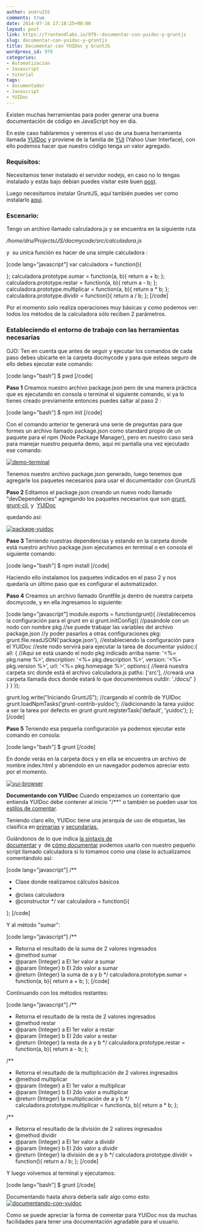 ```yaml
---
author: andru255
comments: true
date: 2014-07-16 17:18:25+00:00
layout: post
link: https://frontendlabs.io/979--documentar-con-yuidoc-y-gruntjs
slug: documentar-con-yuidoc-y-gruntjs
title: Documentar con YUIDoc y GruntJS
wordpress_id: 979
categories:
- Automatización
- Javascript
- tutorial
tags:
- documentador
- Javascript
- YUIDoc
---
```


Existen muchas herramientas para poder generar una buena documentación de código en JavaScript hoy en día.

En este caso hablaremos y veremos el uso de una buena herramienta llamada [YUIDoc](http://yui.github.io/yuidoc/) y proviene de la familia de [YUI](https://yuilibrary.com/) (Yahoo User Interface), con ello podemos hacer que nuestro código tenga un valor agregado.


### **Requisitos:**


Necesitamos tener instalado el servidor nodejs, en caso no lo tengas instalado y estás bajo debian puedes visitar este buen [post](https://frontendlabs.io/232--como-instalar-nodejs-debian-linux).

Luego necesitamos instalar GruntJS, aquí también puedes ver como instalarlo [aqui](https://frontendlabs.io/146--gruntjs-en-espanol-tutorial-basico-primeros-pasos-y-ejemplos).


### **Escenario:**


Tengo un archivo llamado calculadora.js y se encuentra en la siguiente ruta

_/home/dru/Projects/JS/docmycode/src/calculadora.js_

y  su unica función es hacer de una simple calculadora :

[code lang="javascript"]
var calculadora = function(){

};
calculadora.prototype.sumar = function(a, b){
 return a + b;
};
calculadora.prototype.restar = function(a, b){
 return a - b;
};
calculadora.prototype.multiplicar = function(a, b){
 return a * b;
};
calculadora.prototype.dividir = function(){
 return a / b;
};
[/code]

Por el momento solo realiza operaciones muy básicas y como podemos ver: todos los métodos de la calculadora sólo reciben 2 parámetros.


### **Estableciendo el entorno de trabajo con las herramientas necesarias**


OJO: Ten en cuenta que antes de seguir y ejecutar los comandos de cada paso debes ubicarte en la carpeta docmycode y para que esteas seguro de ello debes ejecutar este comando:

[code lang="bash"]
$ pwd
[/code]

**Paso 1**
Creamos nuestro archivo package.json pero de una manera práctica que es ejecutando en consola o terminal el siguiente comando, si ya lo tienes creado previamente entonces puedes saltar al paso 2 :

[code lang="bash"]
$ npm init
[/code]

Con el comando anterior te generará una serie de preguntas para que formes un archivo llamado package.json como standard propio de un paquete para el npm (Node Package Manager), pero en nuestro caso será para manejar nuestro pequeña demo, aqui mi pantalla una vez ejecutado ese comando:

[![demo-terminal](https://frontendlabs.io/wp-content/uploads/2014/07/demo-terminal.jpg)](https://frontendlabs.io/wp-content/uploads/2014/07/demo-terminal.jpg)

Tenemos nuestro archivo package.json generado, luego tenemos que agregarle los paquetes necesarios para usar el documentador con GruntJS

**Paso 2**
Editamos el package.json creando un nuevo nodo llamado "devDependencies" agregando los paquetes necesarios que son [grunt](https://www.npmjs.org/package/grunt), [grunt-cli](https://www.npmjs.org/package/grunt-cli), y  [YUIDoc](https://www.npmjs.org/package/grunt-contrib-yuidoc)

quedando así:

[![package-yuidoc](https://frontendlabs.io/wp-content/uploads/2014/07/package-yuidoc.jpg)](https://frontendlabs.io/wp-content/uploads/2014/07/package-yuidoc.jpg)

**Paso 3**
Teniendo nuestras dependencias y estando en la carpeta donde está nuestro archivo package.json ejecutamos en terminal o en consola el siguiente comando:

[code lang="bash"]
$ npm install
[/code]

Haciendo ello instalamos los paquetes indicados en el paso 2 y nos quedaría un último paso que es configurar el automatizador.

**Paso 4**
Creamos un archivo llamado Gruntfile.js dentro de nuestra carpeta docmycode, y en ella ingresamos lo siguiente:

[code lang="javascript"]
module.exports = function(grunt){
 //establecemos la configuración para el grunt en si
 grunt.initConfig({
   //pasándole con un nodo con nombre pkg
   //se puede trabajar las variables del archivo package.json
   //y poder pasarlos a otras configuraciones
   pkg: grunt.file.readJSON('package.json'),
   //estableciendo la configuración para el YUIDoc
   //este nodo servirá para ejecutar la tarea de documentar
   yuidoc:{
     all: {
        //Aqui se está usando el nodo pkg indicado arriba
        name: '<%= pkg.name %>',
        description: '<%= pkg.description %>',
        version: '<%= pkg.version %>',
        url: '<%= pkg.homepage %>',
        options:{
          //leerá nuestra carpeta src donde está el archivo calculadora.js
          paths: ['src'],
          //creará una carpeta llamada docs donde estará lo que documentemos
          outdir: './docs/'
        }
     }
   }
 });

 grunt.log.write("Iniciando GruntJS");
 //cargando el contrib de YUIDoc
 grunt.loadNpmTasks('grunt-contrib-yuidoc');
 //adicionando la tarea yuidoc a ser la tarea por defecto en grunt
 grunt.registerTask('default', 'yuidoc');
};
[/code]

**Paso 5**
Teniendo esa pequeña configuración ya podemos ejecutar este comando en consola:

[code lang="bash"]
$ grunt
[/code]

En donde verás en la carpeta docs y en ella se encuentra un archivo de nombre index.html y abriendolo en un navegador podemos apreciar esto por el momento.

[![yui-browser](https://frontendlabs.io/wp-content/uploads/2014/07/yui-browser.jpg)](https://frontendlabs.io/wp-content/uploads/2014/07/yui-browser.jpg)

**Documentando con YUIDoc**
Cuando empezamos un comentario que entienda YUIDoc debe contener al inicio "/**" o también se pueden usar los [estilos de comentar](http://yui.github.io/yuidoc/syntax/index.html#comment-styles).

Teniendo claro ello, YUIDoc tiene una jerarquía de uso de etiquetas, las clasifica en [primarias](http://yui.github.io/yuidoc/syntax/index.html#primary-tags) y [secundarias.](http://yui.github.io/yuidoc/syntax/index.html#secondary-tags)

Guiándonos de lo que indica [la sintaxis de documentar](http://yui.github.io/yuidoc/syntax/index.html) y  de [cómo documentar](http://yui.github.io/yuidoc/) podemos usarlo con nuestro pequeño script llamado calculadora si lo tomamos como una clase lo actualizamos comentándolo así:

[code lang="javascript"]
/**
 * Clase donde realizamos cálculos básicos
 *
 * @class calculadora
 * @constructor
 */
 var calculadora = function(){

 };
[/code]

Y al método "sumar":

[code lang="javascript"]
/**
 * Retorna el resultado de la suma de 2 valores ingresados
 * @method sumar
 * @param {Integer} a El 1er valor a sumar
 * @param {Integer} b El 2do valor a sumar
 * @return {Integer} la suma de a y b
 */
calculadora.prototype.sumar = function(a, b){
 return a + b;
};
[/code]

Continuando con los métodos restantes:

[code lang="javascript"]
/**
 * Retorna el resultado de la resta de 2 valores ingresados
 * @method restar
 * @param {Integer} a El 1er valor a restar
 * @param {Integer} b El 2do valor a restar
 * @return {Integer} la resta de a y b
 */
calculadora.prototype.restar = function(a, b){
 return a - b;
};

/**
 * Retorna el resultado de la multiplicación de 2 valores ingresados
 * @method multiplicar
 * @param {Integer} a El 1er valor a multiplicar
 * @param {Integer} b El 2do valor a multiplicar
 * @return {Integer} la multiplicación de a y b
 */
calculadora.prototype.multiplicar = function(a, b){
 return a * b;
};

/**
 * Retorna el resultado de la división de 2 valores ingresados
 * @method dividir
 * @param {Integer} a El 1er valor a dividir
 * @param {Integer} b El 2do valor a dividir
 * @return {Integer} la división de a y b
 */
calculadora.prototype.dividir = function(){
 return a / b;
};
[/code]

Y luego volvemos al terminal y ejecutamos:

[code lang="bash"]
$ grunt
[/code]

Documentando hasta ahora debería salir algo como esto:[![documentando-con-yuidoc](https://frontendlabs.io/wp-content/uploads/2014/07/documentando-con-yuidoc.jpg)](https://frontendlabs.io/wp-content/uploads/2014/07/documentando-con-yuidoc.jpg)

Como se puede apreciar la forma de comentar para YUIDoc nos da muchas facilidades para tener una documentación agradable para el usuario.




